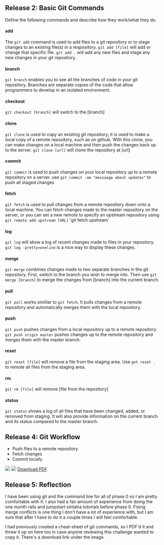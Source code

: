 ## Release 2: Basic Git Commands
Define the following commands and describe how they work/what they do.  


#### add

The `git add` command is used to add files to a git repository or to
stage changes to an existing file(s) in a respository. 
`git add [file]` will add or change that specific file.
`git add .` will add any new files and stage any new changes in your git repostiory. 

#### branch
`git branch` enables you to see all the branches of code in your git repository.
Branches are separate copies of the code that allow programmers to develop in an
isolated environment. 

#### checkout
`git checkout [branch]` will switch to the [branch]

#### clone
`git clone` is used to copy an existing git repository; it is used to make 
a local copy of a remote repository, such as on github. With this clone,
you can make changes on a local machine and then push the changes back 
up to the server. 
`git clone [url]` will clone the repository at [url]

#### commit
`git commit` is used to push changes on your local repository up to a remote
repository on a server.
use `git commit -am "messaage about updates"` to push all staged changes

#### fetch
`git fetch` is used to pull changes from a remote repository down onto 
a local machine. 
You can fetch changes made to the master repository on the server, or 
you can set a new remote to specify an upstream repository using 
`git remote add upstream [URL]`
'git fetch upstream`

#### log
`git log` will show a log of recent changes made to files in your repository.
`git log -pretty=oneline` is a nice way to display these changes.

#### merge
`git merge` combines changes made to two separate branches in the git repository.
First, switch to the branch you wish to merge into. Then use `git merge [branch]`
to merge the changes from [branch] into the current branch. 


#### pull
`git pull` works similiar to `git fetch`. It pulls changes from a remote repository 
and automatically merges them with the local repository.

#### push
`git push` pushes changes from a local repository up to a remote repository. 
`git push origin master` pushes changes up to the remote repository and merges
them with the master branch. 

#### reset
`git reset [file]` will remove a file from the staging area.
Use `get reset .` to remote all files from the staging area.

#### rm
`git rm [file]` will remove [file from the repository]

#### status
`git status` shows a log of all files that have been changed, added, or removed from staging. 
It will also provide information on the current branch and its status compared to
the master branch.

## Release 4: Git Workflow

- Push files to a remote repository
- Fetch changes
- Commit locally

<img src="http://jeffkynaston.github.io/images/Week-6-git-workflow.png">
<img src="http://jeffkynaston.github.io/images/git-commands.png">
<a href="http://jeffkynaston.github.io/images/git-commands.pdf">Download PDF</a>

## Release 5: Reflection

I have been using git and the command line for all of phase 0 so I am pretty comfortable with it. I also had a fair amount of experience from doing the one month rails and jumpstart sintatra tutorials before phase 0. Fixing merge conflicts is one thing I don't have a lot of experience with, but I am sure that after I have to do it a couple times I will feel comfortable. 

I had previously created a cheat-sheet of git commands, so I PDF'd it and threw it up on here too in case anyone reviewing this challenge wanted to copy it. There's a download link under the image. 